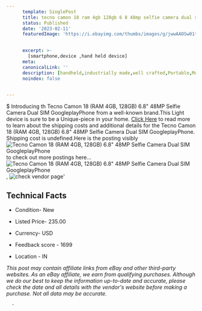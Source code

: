 ```yaml
---
      template: SinglePost
      title: tecno camon 18 ram 4gb 128gb 6 8 48mp selfie camera dual sim googleplayphone
      status: Published
      date: '2023-02-11'
      featuredImage: 'https://i.ebayimg.com/thumbs/images/g/jwwAAOSw01th0sXp/s-l225.jpg'
       

      excerpt: >-
        [smartphone,device ,hand held device]
      meta:
      canonicalLink: ''
      description: [handheld,industrially made,well crafted,Portable,Mobile,Compact,Convenient,Lightweight,Maneuverable,Man-portable,Miniature,Carriable,Hand-held,Light,Holdable,Transportable,Mobile device,Pocket-sized,On-the-go,Wireless,Cordless,Compact size,Convenient size, smartphone,device ,hand held device]
      noindex: false
      

---
```

$
      Introducing th Tecno Camon 18 (RAM 4GB, 128GB) 6.8" 48MP Selfie Camera Dual SIM GoogleplayPhone from a well-known brand.This Light device  is sure to be a Unique-piece in your home. [Click Here](https://www.ebay.com/itm/185240976951?hash=item2b2138fe37%3Ag%3AjwwAAOSw01th0sXp&mkevt=1&mkcid=1&mkrid=711-53200-19255-0&campid=%253CePNCampaignId%253E&customid=%253CreferenceId%253E&toolid=10049) to read more to learn about the shipping costs and additional details for the Tecno Camon 18 (RAM 4GB, 128GB) 6.8" 48MP Selfie Camera Dual SIM GoogleplayPhone. Shipping cost is undefined.Here is the posting visibly ![Tecno Camon 18 (RAM 4GB, 128GB) 6.8" 48MP Selfie Camera Dual SIM GoogleplayPhone](https://i.ebayimg.com/thumbs/images/g/jwwAAOSw01th0sXp/s-l225.jpg) to check out more postings here... ![Tecno Camon 18 (RAM 4GB, 128GB) 6.8" 48MP Selfie Camera Dual SIM GoogleplayPhone](https://i.ebayimg.com/images/g/jwwAAOSw01th0sXp/s-l1600.jpg), ![check vendor page](https://origin-galleryplus.ebayimg.com/ws/web/185240976951_2_0_1/225x225.jpg,https://origin-galleryplus.ebayimg.com/ws/web/185240976951_3_0_1/225x225.jpg,https://origin-galleryplus.ebayimg.com/ws/web/185240976951_4_0_1/225x225.jpg,https://origin-galleryplus.ebayimg.com/ws/web/185240976951_5_0_1/225x225.jpg,https://origin-galleryplus.ebayimg.com/ws/web/185240976951_6_0_1/225x225.jpg,https://origin-galleryplus.ebayimg.com/ws/web/185240976951_7_0_1/225x225.jpg,https://origin-galleryplus.ebayimg.com/ws/web/185240976951_8_0_1/225x225.jpg,https://origin-galleryplus.ebayimg.com/ws/web/185240976951_9_0_1/225x225.jpg,https://origin-galleryplus.ebayimg.com/ws/web/185240976951_10_0_1/225x225.jpg,https://origin-galleryplus.ebayimg.com/ws/web/185240976951_11_0_1/225x225.jpg,https://origin-galleryplus.ebayimg.com/ws/web/185240976951_12_0_1/225x225.jpg)'

      

 ## Technical Facts 



     
      

 - Condition- New 


      

 - Listed Price- 235.00 


      

 - Currency- USD 


      

 - Feedback score - 1699 


      

 - Location - IN 


      
      

 *_This post may contain affiliate links from eBay and other third-party websites. As an eBay affiliate, we earn from qualifying purchases. Although we do our best to keep the information up-to-date and accurate, please check the date and all details with the vendor's website before making a purchase. Not all data may be accurate._*




      -
